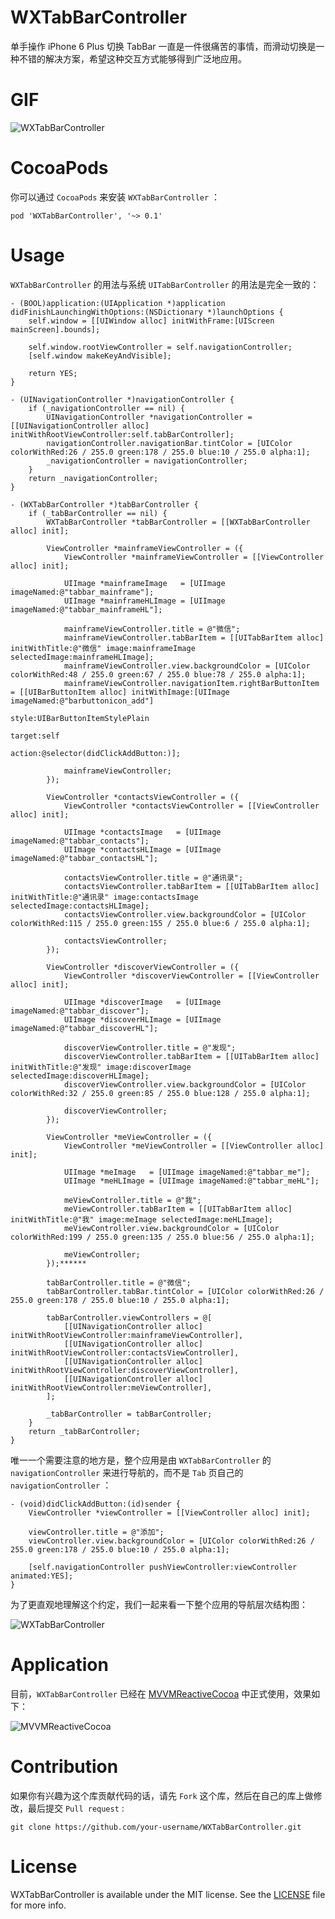 # WXTabBarController

单手操作 iPhone 6 Plus 切换 TabBar 一直是一件很痛苦的事情，而滑动切换是一种不错的解决方案，希望这种交互方式能够得到广泛地应用。

# GIF

![WXTabBarController](GIF/WXTabBarController.gif "WXTabBarController")

# CocoaPods

你可以通过 `CocoaPods` 来安装 `WXTabBarController` ：

``` objc
pod 'WXTabBarController', '~> 0.1'
```

# Usage

`WXTabBarController` 的用法与系统 `UITabBarController` 的用法是完全一致的：

``` objc
- (BOOL)application:(UIApplication *)application didFinishLaunchingWithOptions:(NSDictionary *)launchOptions {
    self.window = [[UIWindow alloc] initWithFrame:[UIScreen mainScreen].bounds];

    self.window.rootViewController = self.navigationController;
    [self.window makeKeyAndVisible];
    
    return YES;
}

- (UINavigationController *)navigationController {
    if (_navigationController == nil) {
        UINavigationController *navigationController = [[UINavigationController alloc] initWithRootViewController:self.tabBarController];
        navigationController.navigationBar.tintColor = [UIColor colorWithRed:26 / 255.0 green:178 / 255.0 blue:10 / 255.0 alpha:1];
        _navigationController = navigationController;
    }
    return _navigationController;
}

- (WXTabBarController *)tabBarController {
    if (_tabBarController == nil) {
        WXTabBarController *tabBarController = [[WXTabBarController alloc] init];
        
        ViewController *mainframeViewController = ({
            ViewController *mainframeViewController = [[ViewController alloc] init];
            
            UIImage *mainframeImage   = [UIImage imageNamed:@"tabbar_mainframe"];
            UIImage *mainframeHLImage = [UIImage imageNamed:@"tabbar_mainframeHL"];
            
            mainframeViewController.title = @"微信";
            mainframeViewController.tabBarItem = [[UITabBarItem alloc] initWithTitle:@"微信" image:mainframeImage selectedImage:mainframeHLImage];
            mainframeViewController.view.backgroundColor = [UIColor colorWithRed:48 / 255.0 green:67 / 255.0 blue:78 / 255.0 alpha:1];
            mainframeViewController.navigationItem.rightBarButtonItem = [[UIBarButtonItem alloc] initWithImage:[UIImage imageNamed:@"barbuttonicon_add"]
                                                                                                         style:UIBarButtonItemStylePlain
                                                                                                        target:self
                                                                                                        action:@selector(didClickAddButton:)];
            
            mainframeViewController;
        });
        
        ViewController *contactsViewController = ({
            ViewController *contactsViewController = [[ViewController alloc] init];
            
            UIImage *contactsImage   = [UIImage imageNamed:@"tabbar_contacts"];
            UIImage *contactsHLImage = [UIImage imageNamed:@"tabbar_contactsHL"];
            
            contactsViewController.title = @"通讯录";
            contactsViewController.tabBarItem = [[UITabBarItem alloc] initWithTitle:@"通讯录" image:contactsImage selectedImage:contactsHLImage];
            contactsViewController.view.backgroundColor = [UIColor colorWithRed:115 / 255.0 green:155 / 255.0 blue:6 / 255.0 alpha:1];
            
            contactsViewController;
        });
        
        ViewController *discoverViewController = ({
            ViewController *discoverViewController = [[ViewController alloc] init];
            
            UIImage *discoverImage   = [UIImage imageNamed:@"tabbar_discover"];
            UIImage *discoverHLImage = [UIImage imageNamed:@"tabbar_discoverHL"];
            
            discoverViewController.title = @"发现";
            discoverViewController.tabBarItem = [[UITabBarItem alloc] initWithTitle:@"发现" image:discoverImage selectedImage:discoverHLImage];
            discoverViewController.view.backgroundColor = [UIColor colorWithRed:32 / 255.0 green:85 / 255.0 blue:128 / 255.0 alpha:1];
            
            discoverViewController;
        });
        
        ViewController *meViewController = ({
            ViewController *meViewController = [[ViewController alloc] init];
            
            UIImage *meImage   = [UIImage imageNamed:@"tabbar_me"];
            UIImage *meHLImage = [UIImage imageNamed:@"tabbar_meHL"];
            
            meViewController.title = @"我";
            meViewController.tabBarItem = [[UITabBarItem alloc] initWithTitle:@"我" image:meImage selectedImage:meHLImage];
            meViewController.view.backgroundColor = [UIColor colorWithRed:199 / 255.0 green:135 / 255.0 blue:56 / 255.0 alpha:1];
            
            meViewController;
        });******
        
        tabBarController.title = @"微信";
        tabBarController.tabBar.tintColor = [UIColor colorWithRed:26 / 255.0 green:178 / 255.0 blue:10 / 255.0 alpha:1];

        tabBarController.viewControllers = @[
            [[UINavigationController alloc] initWithRootViewController:mainframeViewController],
            [[UINavigationController alloc] initWithRootViewController:contactsViewController],
            [[UINavigationController alloc] initWithRootViewController:discoverViewController],
            [[UINavigationController alloc] initWithRootViewController:meViewController],
        ];
        
        _tabBarController = tabBarController;
    }
    return _tabBarController;
}
```

唯一一个需要注意的地方是，整个应用是由 `WXTabBarController` 的 `navigationController` 来进行导航的，而不是 `Tab` 页自己的 `navigationController` ：

``` objc
- (void)didClickAddButton:(id)sender {
    ViewController *viewController = [[ViewController alloc] init];
    
    viewController.title = @"添加";
    viewController.view.backgroundColor = [UIColor colorWithRed:26 / 255.0 green:178 / 255.0 blue:10 / 255.0 alpha:1];
    
    [self.navigationController pushViewController:viewController animated:YES];
}
```

为了更直观地理解这个约定，我们一起来看一下整个应用的导航层次结构图：

![WXTabBarController](OmniGraffle/WXTabBarController.png "WXTabBarController")

# Application

目前，`WXTabBarController` 已经在 [MVVMReactiveCocoa](https://github.com/leichunfeng/MVVMReactiveCocoa) 中正式使用，效果如下：

![MVVMReactiveCocoa](GIF/MVVMReactiveCocoa.gif "MVVMReactiveCocoa")

# Contribution

如果你有兴趣为这个库贡献代码的话，请先 `Fork` 这个库，然后在自己的库上做修改，最后提交 `Pull request` :

``` objc
git clone https://github.com/your-username/WXTabBarController.git
```

# License

WXTabBarController is available under the MIT license. See the [LICENSE](LICENSE) file for more info.
